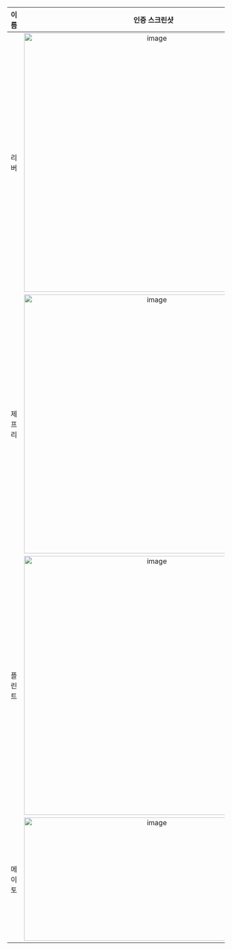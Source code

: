 | **이름** | **인증 스크린샷** |
|:--------:|:-----------------:|
| 리버   | <img width="600" alt="image" src="https://github.com/user-attachments/assets/b23eb9a7-ef4c-4144-a8b0-ed4a6e33bb1f" /> |
| 제프리 | <img width="600" alt="image" src="https://github.com/user-attachments/assets/c87dfbe5-ef69-4649-aa7f-7bd802f5ac5f" /> |
| 플린트 | <img width="600" alt="image" src="https://github.com/user-attachments/assets/211a584e-c3d3-45e0-93c2-94a0cfe7dd7f" /> |
| 메이토 | <img width="600" height="286" alt="image" src="https://github.com/user-attachments/assets/b23eb9a7-ef4c-4144-a8b0-ed4a6e33bb1f" />|
